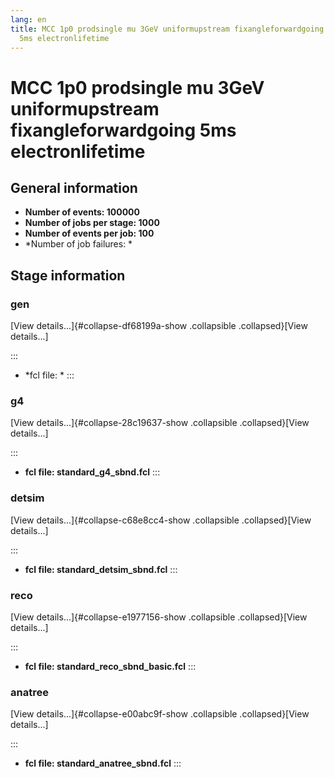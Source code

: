 ```yaml
---
lang: en
title: MCC 1p0 prodsingle mu 3GeV uniformupstream fixangleforwardgoing
  5ms electronlifetime
---
```




MCC 1p0 prodsingle mu 3GeV uniformupstream fixangleforwardgoing 5ms electronlifetime
============================================================================================================================================================================================



General information 
----------------------------------------------------------

-   **Number of events: 100000**
-   **Number of jobs per stage: 1000**
-   **Number of events per job: 100**
-   \*Number of job failures: \*



Stage information 
------------------------------------------------------



### gen 

[View details\...]{#collapse-df68199a-show .collapsible
.collapsed}[View details\...]

::: 
-   \*fcl file: \*
:::



### g4 

[View details\...]{#collapse-28c19637-show .collapsible
.collapsed}[View details\...]

::: 
-   **fcl file: standard\_g4\_sbnd.fcl**
:::



### detsim 

[View details\...]{#collapse-c68e8cc4-show .collapsible
.collapsed}[View details\...]

::: 
-   **fcl file: standard\_detsim\_sbnd.fcl**
:::



### reco 

[View details\...]{#collapse-e1977156-show .collapsible
.collapsed}[View details\...]

::: 
-   **fcl file: standard\_reco\_sbnd\_basic.fcl**
:::



### anatree 

[View details\...]{#collapse-e00abc9f-show .collapsible
.collapsed}[View details\...]

::: 
-   **fcl file: standard\_anatree\_sbnd.fcl**
:::
